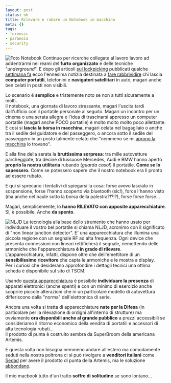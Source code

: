 ```yaml
--- 
layout: post
status: ok
title: Rilevare e rubare un Notebook in macchina
meta: {}
tags: 
- forensic
- paranoia
- security
---
```

![Foto Notebook](/download/20070316_furto_notebook.gif)
Continuo per ricerche collegate al lavoro lavoro ad addentrarmi nei reami del **furto organizzato** e delle tecniche "*underground*". E dopo gli articoli [sul lockpicking](http://www.lastknight.com/2006/11/09/lockpicking-una-guida-completa-ed-esauriente/) pubblicati qualche [settimana fa](http://www.lastknight.com/2006/11/09/lockpicking-una-guida-completa-ed-esauriente/) ecco l'ennesima notizia destinata a [fare rabbrividire](http://www.lastknight.com/2006/12/29/perche-non-si-possono-pertare-liquidi-in-volo-gli-esplosivi-binari/) chi lascia **computer portatili**, telefonini e **navigatori satellitari** in auto, magari anche ben celati in posti non visibili.  
  
Lo scenario è **semplice** e tristemente noto se non a tutti sicuramente a molti.  
Il notebook, una giornata di lavoro stressante, magari l'uscita tardi dall'ufficio con il portatile personale al seguito. Magari un incontro per un cinema o una serata allegra e l'idea di trascinarsi appresso un computer portatile (magari anche POCO portatile) è molto molto molto poco allettante.  
E così si **lascia la borsa in macchina**, magari celata nel bagagliaio o anche tra il sedile del guidatore e del passeggero, o ancora sotto il sedile del passeggero in un posto talmente celato che "nemmeno se mi [aprono la macchina](http://www.lastknight.com/2007/02/04/aprire-una-automobile-con-una-pallina-da-tennis/) lo trovano".  
  
E alla fine della serata la **bruttissima sorpresa**: tra mille autovetture parcheggiate, tra decine di lussuose Mercedes, Audi e BMW hanno aperto **proprio la nostra utilitaria** rubando (*guarda caso!*) il portatile. **Come se lo sapessero.** Come se potessero sapere che il nostro notebook era lì pronto ad essere rubato.  
  
E qui si sprecano i tentativi di spiegarsi la cosa: forse avevo lasciato in sospensione, forse l'hanno scoperto via bluetooth (sic!), force l'hanno visto (ma anche nel baule sotto la borsa della palestra?!?!?), forse forse forse...  
  
Magari, semplicemente, lo **hanno RILEVATO con apposite apparecchiature**.  
Sì, è possibile. Anche **da spento**.  
  
![NLJD](/download/20070316_notebook_rubati.jpg)
La tecnologia alla base dello strumento che hanno usato per individuare il vostro bel portatile si chiama NLJD, acronimo con il significato di "non linear junction detector". E' una apparecchiatura che illumina una piccola regione con un segnale RF ad alta frequenza. Ogni device che presenta connessioni non lineari rettificherà il segnale, riemettendo delle armoniche che l'apparecchiatura **è in grado di rilevare**.  
L'apparecchiatura, infatti, dispone oltre che dell'emettitore di un **sensibilissimo ricevitore** che capta le armoniche e le mostra a display.  
Per i curiosi che desiderano approfondire i dettagli tecnici una ottima scheda è disponibile sul sito di TSCM.  
  
Usando [questa apparecchiatura](http://www.audiotel-int.com/EDD.htm) è possibile **individuare la presenza** di apparati elettronici (anche spenti) e con un minimo di esercizio anche scoprire piccole alterazioni che in un particolare modello di autovettura differiscono dalla "norma" dell'elettronica di serie.  
  
Ancora una volta si tratta di apparecchiature **nate per la Difesa** (in particolare per la rilevazione di ordigni all'interno di strutture) ma ovviamente **ora disponibili anche al grande pubblico** a prezzi accessibili se consideriamo il ritorno economico della vendita di portatili e accessori di alta tecnologia rubati...  
Il prodotto di punta è costruito sembra da SuperBroom della americana Artemis.  
  
E questa volta non bisogna nemmeno andare all'estero ma comodamente seduti nella nostra poltrona ci si può rivolgere a **venditori italiani** come [Sedad](http://www.sadas-security.it/ARTEMIS.htm) per avere il prodotto di punta della Artemis, ma le soluzione [abbondano](http://www.securitywizardry.com/TSCMnljd.htm).
  
Il mio macbook tutto d'un tratto **soffre di solitudine** se sono lontano... 
